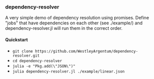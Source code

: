 ### dependency-resolver

A very simple demo of dependency resolution using promises. Define "jobs" that have dependencies on each other (see ./example/) and dependency-resolver.jl will run them in the correct order.

#### Quickstart

- `git clone https://github.com/WestleyArgentum/dependency-resolver.git`
- `cd dependency-resolver`
- `julia -e "Pkg.add(\"JSON\")"`
- `julia dependency-resolver.jl ./example/linear.json`
